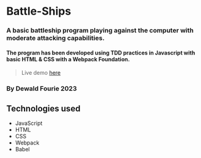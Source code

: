 # Battle-Ships

### A basic battleship program playing against the computer with moderate attacking capabilities.
#### The program has been developed using TDD practices in Javascript with basic HTML & CSS with a Webpack Foundation. 



> Live demo [here](https://dewaldfourie.github.io/Battle-Ships/)

### By Dewald Fourie 2023

## Technologies used 

* JavaScript
* HTML
* CSS
* Webpack
* Babel

